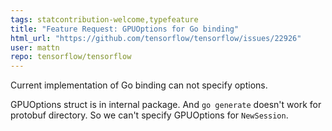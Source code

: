 ```yaml
---
tags: statcontribution-welcome,typefeature
title: "Feature Request: GPUOptions for Go binding"
html_url: "https://github.com/tensorflow/tensorflow/issues/22926"
user: mattn
repo: tensorflow/tensorflow
---
```


Current implementation of Go binding can not specify options.

GPUOptions struct is in internal package. And `go generate` doesn't work for protobuf directory. So we can't specify GPUOptions for `NewSession`.
